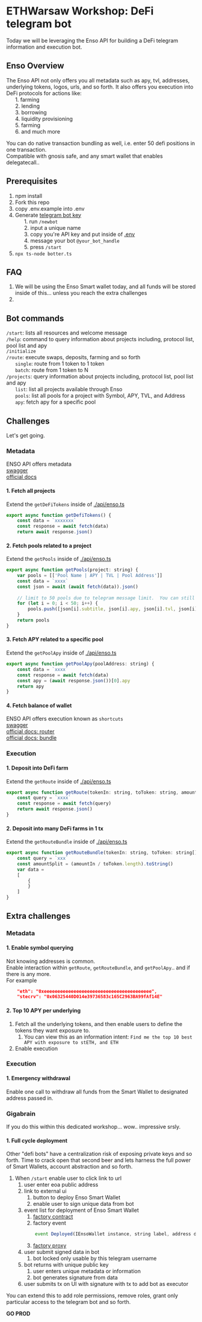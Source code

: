 # ETHWarsaw Workshop: DeFi telegram bot 
Today we will be leveraging the Enso API for building a DeFi telegram information and execution bot.

## Enso Overview
The Enso API not only offers you all metadata such as apy, tvl, addresses, underlying tokens, logos, urls, and so forth.  It also offers you execution into DeFi protocols for actions like:  
&nbsp;&nbsp;&nbsp;&nbsp;&nbsp;&nbsp;1. farming  
&nbsp;&nbsp;&nbsp;&nbsp;&nbsp;&nbsp;2. lending  
&nbsp;&nbsp;&nbsp;&nbsp;&nbsp;&nbsp;3. borrowing  
&nbsp;&nbsp;&nbsp;&nbsp;&nbsp;&nbsp;4. liquidity provisioning  
&nbsp;&nbsp;&nbsp;&nbsp;&nbsp;&nbsp;5. farming  
&nbsp;&nbsp;&nbsp;&nbsp;&nbsp;&nbsp;6. and much more  

You can do native transaction bundling as well, i.e. enter 50 defi positions in one transaction.  
Compatible with gnosis safe, and any smart wallet that enables delegatecall..



## Prerequisites
1. npm install
3. Fork this repo
4. copy .env.example into .env
5. Generate [telegram bot key](https://t.me/BotFather)  
&nbsp;&nbsp;&nbsp;&nbsp;&nbsp;&nbsp;1. run `/newbot`  
&nbsp;&nbsp;&nbsp;&nbsp;&nbsp;&nbsp;2. input a unique name  
&nbsp;&nbsp;&nbsp;&nbsp;&nbsp;&nbsp;3. copy you're API key and put inside of [.env](.env)  
&nbsp;&nbsp;&nbsp;&nbsp;&nbsp;&nbsp;4. message your bot `@your_bot_handle`  
&nbsp;&nbsp;&nbsp;&nbsp;&nbsp;&nbsp;5. press `/start`  
6. `npx ts-node botter.ts`
   
## FAQ
1. We will be using the Enso Smart wallet today, and all funds will be stored inside of this... unless you reach the extra challenges
2. 

## Bot commands
`/start`: lists all resources and welcome message  
`/help`:  command to query information about projects including, protocol list, pool list and apy  
`/initialize`  
`/route`: execute swaps, deposits, farming and so forth  
&nbsp;&nbsp;&nbsp;&nbsp;&nbsp;&nbsp;`single`: route from 1 token to 1 token  
&nbsp;&nbsp;&nbsp;&nbsp;&nbsp;&nbsp;`batch`: route from 1 token to N  
`/projects`: query information about projects including, protocol list, pool list and apy  
&nbsp;&nbsp;&nbsp;&nbsp;&nbsp;&nbsp;`list`: list all projects available through Enso  
&nbsp;&nbsp;&nbsp;&nbsp;&nbsp;&nbsp;`pools`: list all pools for a project with Symbol, APY, TVL, and Address  
&nbsp;&nbsp;&nbsp;&nbsp;&nbsp;&nbsp;`apy`: fetch apy for a specific pool  


## Challenges
Let's get going.


### Metadata
ENSO API offers metadata  
[swagger](https://api.enso.finance/api#/metadata/DefiTokensController_defiTokens)  
[official docs](https://docs.enso.finance/metadata-api/introduction)  

#### 1. Fetch all projects
Extend the `getDeFiTokens` inside of [./api/enso.ts](./api/enso.ts)  
```javascript
export async function getDefiTokens() {
    const data = `xxxxxxx`
    const response = await fetch(data)
    return await response.json()

```

#### 2. Fetch pools related to a project
Extend the `getPools` inside of [./api/enso.ts](./api/enso.ts)  
```javascript
export async function getPools(project: string) {
    var pools = [['Pool Name | APY | TVL | Pool Address']]
    const data = `xxxx`
    const json = await (await fetch(data)).json()
    
    // limit to 50 pools due to telegram message limit.  You can still console.log the full list here before array if you want more details
    for (let i = 0; i < 50; i++) {
        pools.push([json[i].subtitle, json[i].apy, json[i].tvl, json[i].poolAddress])
    }    
    return pools
}
```

#### 3. Fetch APY related to a specific pool
Extend the `getPoolApy` inside of [./api/enso.ts](./api/enso.ts)  
```javascript
export async function getPoolApy(poolAddress: string) {
    const data = `xxxx`
    const response = await fetch(data)
    const apy = (await response.json())[0].apy
    return apy
}
```

#### 4. Fetch balance of wallet
ENSO API offers execution known as `shortcuts`  
[swagger](https://api.enso.finance/api#/)  
[official docs: router](https://docs.enso.finance/router-api/introduction)  
[official docs: bundle](https://docs.enso.finance/bundler-api/introduction)  

### Execution

#### 1. Deposit into DeFi farm
Extend the `getRoute` inside of [./api/enso.ts](./api/enso.ts)  
```javascript
export async function getRoute(tokenIn: string, toToken: string, amountIn: number){
    const query = `xxxx`
    const response = await fetch(query)
    return await response.json()
}
```

#### 2. Deposit into many DeFi farms in 1 tx
Extend the `getRouteBundle` inside of [./api/enso.ts](./api/enso.ts)  
```javascript
export async function getRouteBundle(tokenIn: string, toToken: string[], amountIn: number) {
    const query = `xxx`
    const amountSplit = (amountIn / toToken.length).toString()
    var data = 
    [   
        {
        }
    ]
}
```

## Extra challenges

### Metadata

#### 1. Enable symbol querying
Not knowing addresses is common.  
Enable interaction within `getRoute`, `getRouteBundle`, and `getPoolApy`.. and if there is any more.  
For example
```json
    "eth": "0xeeeeeeeeeeeeeeeeeeeeeeeeeeeeeeeeeeeeeeee",
    "stecrv": "0x06325440D014e39736583c165C2963BA99fAf14E"
```

#### 2. Top 10 APY per underlying
1. Fetch all the underlying tokens, and then enable users to define the tokens they want exposure to.  
   1. You can view this as an information intent: `Find me the top 10 best APY with exposure to stETH, and ETH`
2. Enable execution

### Execution

#### 1. Emergency withdrawal
Enable one call to withdraw all funds from the Smart Wallet to designated address passed in.

### Gigabrain 
If you do this within this dedicated workshop... wow.. impressive srsly.

#### 1. Full cycle deployment
Other "defi bots" have a centralization risk of exposing private keys and so forth.  Time to crack open that second beer and lets harness the full power of Smart Wallets, account abstraction and so forth.

1. When `/start` enable user to click link to url
   1. user enter eoa public address
   2. link to external ui
      1. button to deploy Enso Smart Wallet
      2. enable user to sign unique data from bot
   3. event list for deployment of Enso Smart Wallet
      1. [factory contract](https://etherscan.io/address/0x7fea6786d291a87fc4c98afccc5a5d3cfc36bc7b)
      2. factory event
        ```javascript
            event Deployed(IEnsoWallet instance, string label, address deployer);
        ```
      3. [factory proxy](https://etherscan.io/address/0x66fc62c1748e45435b06cf8dd105b73e9855f93e#code)
   4. user submit signed data in bot
      1. bot locked only usable by this telegram username
   5. bot returns with unique public key
      1. user enters unique metadata or information 
      2. bot generates signature from data
   6. user submits tx on UI with signature with tx to add bot as executor


You can extend this to add role permissions, remove roles, grant only particular access to the telegram bot and so forth.

**GO PROD**